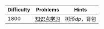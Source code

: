 | Difficulty | Problems | Hints |
|------------|------------|-----------|
| 1800 | [知识点学习](https://bs.daimayuan.top/p/17) | 树形$dp$，背包 |
